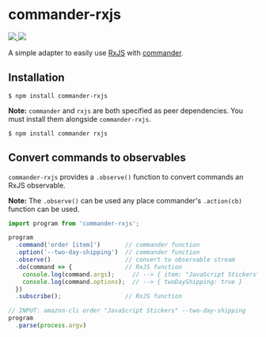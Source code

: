# commander-rxjs

  <!-- NPM: -->
<a href="https://www.npmjs.com/package/commander-rxjs">
  <img src="https://img.shields.io/npm/v/commander-rxjs.svg?style=flat"/>
  <!-- TravisCI: -->
</a><a href="https://travis-ci.org/nickbreaton/commander-rxjs">
  <img src="https://img.shields.io/travis/nickbreaton/commander-rxjs/master.svg?style=flat"/>
</a>

A simple adapter to easily use [RxJS](https://github.com/ReactiveX/RxJS) with [commander](https://github.com/tj/commander.js).

## Installation

```
$ npm install commander-rxjs
```

**Note:** `commander` and `rxjs` are both specified as peer dependencies. You must install them alongside `commander-rxjs`.

```
$ npm install commander rxjs
```

## Convert commands to observables

`commander-rxjs` provides a `.observe()` function to convert commands an RxJS observable.

**Note:** The `.observe()` can be used any place commander's `.action(cb)` function can be used.

```js
import program from 'commander-rxjs';

program
  .command('order [item]')       // commander function
  .option('--two-day-shipping')  // commander function
  .observe()                     // convert to observable stream
  .do(command => {               // RxJS function
    console.log(command.args);     // --> { item: "JavaScript Stickers" }
    console.log(command.options);  // --> { twoDayShipping: true }
  })
  .subscribe();                  // RxJS function

// INPUT: amazon-cli order "JavaScript Stickers" --two-day-shipping
program
  .parse(process.argv)
```
